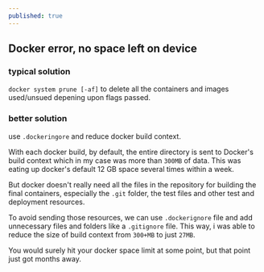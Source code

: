 ```yaml
---
published: true
---
```

## Docker error, no space left on device

### typical solution  

`docker system prune [-af]` to delete all the containers and images used/unsued depening upon flags passed.

### better solution
use `.dockeringore` and reduce docker build context.  

With each docker build, by default, the entire directory is sent to Docker's build context which in my case was more than `300MB` of data. This was eating up docker's default 12 GB space several times within a week.  

But docker doesn't really need all the files in the repository for building the final containers, especially the `.git` folder, the test files and other test and deployment resources.  

To avoid sending those resources, we can use `.dockerignore` file and add unnecessary files and folders like a `.gitignore` file. This way, i was able to reduce the size of build context from `300+MB` to just `27MB`.  

You would surely hit your docker space limit at some point, but that point just got months away.
